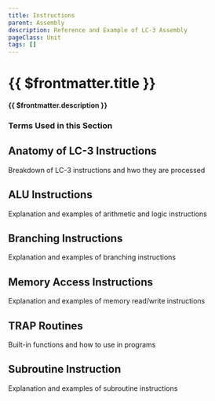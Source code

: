 ```yaml
---
title: Instructions
parent: Assembly
description: Reference and Example of LC-3 Assembly
pageClass: Unit
tags: []
---
```


# {{ $frontmatter.title }}
**{{ $frontmatter.description }}**

### Terms Used in this Section
<!--@include: @/TextSnippets/Assembly/Instructions_Terms.md-->

## Anatomy of LC-3 Instructions
Breakdown of LC-3 instructions and hwo they are processed

## ALU Instructions
Explanation and examples of arithmetic and logic instructions

## Branching Instructions
Explanation and examples of branching instructions

## Memory Access Instructions
Explanation and examples of memory read/write instructions

## TRAP Routines
Built-in functions and how to use in programs

## Subroutine Instruction
Explanation and examples of subroutine instructions

<!--@include: @/TextSnippets/GetStartedByExpandingTheSidebar.md-->